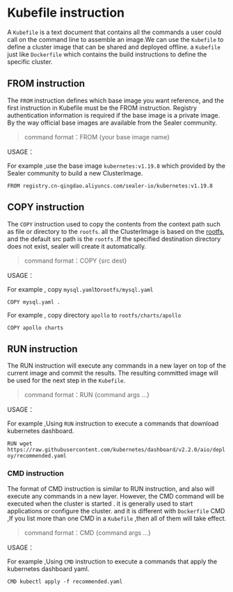 # Kubefile instruction

A `Kubefile` is a text document that contains all the commands a user could call on the command line to assemble an
image.We can use the `Kubefile` to define a cluster image that can be shared and deployed offline. a `Kubefile` just
like `Dockerfile` which contains the build instructions to define the specific cluster.

## FROM instruction

The `FROM` instruction defines which base image you want reference, and the first instruction in Kubefile must be the
FROM instruction. Registry authentication information is required if the base image is a private image. By the way
official base images are available from the Sealer community.

> command format：FROM {your base image name}

USAGE：

For example ,use the base image `kubernetes:v1.19.8` which provided by the Sealer community to build a new ClusterImage.

`FROM registry.cn-qingdao.aliyuncs.com/sealer-io/kubernetes:v1.19.8`

## COPY instruction

The `COPY` instruction used to copy the contents from the context path such as file or directory to the `rootfs`. all
the ClusterImage is based on the [rootfs](../../api/clusterimage.md), and the default src path is
the `rootfs` .If the specified destination directory does not exist, sealer will create it automatically.

> command format：COPY {src dest}

USAGE：

For example , copy `mysql.yaml`to`rootfs/mysql.yaml`

`COPY mysql.yaml .`

For example , copy directory `apollo` to `rootfs/charts/apollo`

`COPY apollo charts`

## RUN instruction

The RUN instruction will execute any commands in a new layer on top of the current image and commit the results. The
resulting committed image will be used for the next step in the `Kubefile`.

> command format：RUN {command args ...}

USAGE：

For example ,Using `RUN` instruction to execute a commands that download kubernetes dashboard.

`RUN wget https://raw.githubusercontent.com/kubernetes/dashboard/v2.2.0/aio/deploy/recommended.yaml`

### CMD instruction

The format of CMD instruction is similar to RUN instruction, and also will execute any commands in a new layer. However,
the CMD command will be executed when the cluster is started . it is generally used to start applications or configure
the cluster. and it is different with `Dockerfile` CMD ,If you list more than one CMD in a `Kubefile` ,then all of them
will take effect.

> command format：CMD {command args ...}

USAGE：

For example ,Using `CMD` instruction to execute a commands that apply the kubernetes dashboard yaml.

`CMD kubectl apply -f recommended.yaml`

